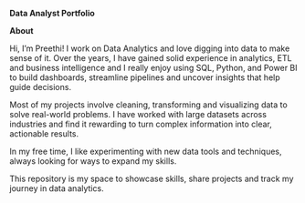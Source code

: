 
**Data Analyst Portfolio**

**About**

Hi, I’m Preethi! I work on Data Analytics and love digging into data to make sense of it. Over the years, I have gained solid experience in analytics, ETL and business intelligence and I really enjoy using SQL, Python, and Power BI to build dashboards, streamline pipelines and uncover insights that help guide decisions.

Most of my projects involve cleaning, transforming and visualizing data to solve real-world problems. I have worked with large datasets across industries and find it rewarding to turn complex information into clear, actionable results.

In my free time, I like experimenting with new data tools and techniques, always looking for ways to expand my skills.

This repository is my space to showcase skills, share projects and track my journey in data analytics.
